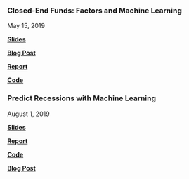 <!--
.. title: Projects
.. slug: projects
.. date: 2019-07-21 18:19:50 UTC-05:00
.. tags: 
.. category: 
.. link: 
.. description: 
.. type: text
-->

### Closed-End Funds: Factors and Machine Learning
May 15, 2019

[**Slides**](https://docs.google.com/presentation/d/1DeDMW7us7LRm7-XDBmwXx69KBls5A_ed4Al6sR87Ozs/edit?usp=sharing)

[**Blog Post**](https://robkdy.github.io/posts/closed-end-funds/)

[**Report**](https://docs.google.com/document/d/1bhJHXGxqkxz5WDHIEhrrVNPZWUbcnE7qRPl7mZmfkNk/edit?usp=sharing)

[**Code**](https://github.com/robkdy/closed-end-funds)



### Predict Recessions with Machine Learning
August 1, 2019

[**Slides**]()

[**Report**]()

[**Code**]()

[**Blog Post**]()
